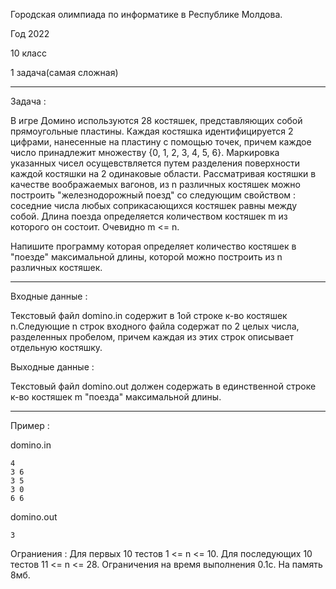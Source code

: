Городская олимпиада по информатике в Республике Молдова.

Год 2022

10 класс

1 задача(самая сложная)

_______________________________________________________________________________________________________

Задача : 
    
   В игре Домино используются 28 костяшек, представляющих собой прямоугольные пластины. Каждая костяшка идентифицируется 2 цифрами, нанесенные на пластину с помощью точек,
    причем каждое число принадлежит множеству {0, 1, 2, 3, 4, 5, 6}. Маркировка указанных чисел осущевствляется путем разделения поверхности каждой костяшки на 2 одинаковые области.
    Рассматривая костяшки в качестве воображаемых вагонов, из n различных костяшек можно построить "железнодорожный поезд" со следующим свойством : соседние числа любых соприкасающихся
    костяшек равны между собой. Длина поезда определяется количеством костяшек m из которого он состоит. Очевидно m <= n.
        
   Напишите программу которая определяет количество костяшек в "поезде" максимальной длины, которой можно построить из n различных костяшек.

_______________________________________________________________________________________________________________________________________________________________________________

Входные данные : 
    
   Текстовый файл domino.in содержит в 1ой строке к-во костяшек n.Следующие n строк входного файла содержат по 2 целых числа, разделенных пробелом, причем каждая из этих строк
    описывает отдельную костяшку.

Выходные данные :
    
   Текстовый файл domino.out должен содержать в единственной строке к-во костяшек m "поезда" максимальной длины.
 
 _______________________________________________________________________________________________________________________________________________________________________________
    
Пример : 

    
   domino.in 
    
    4          
    3 6 
    3 5
    3 0 
    6 6
    
domino.out
    
    3


Ограниения : Для первых 10 тестов 1 <= n <= 10. Для последующих 10 тестов 11 <= n <= 28. Ограничения на время выполнения 0.1с. На память 8мб.
    
